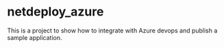 # netdeploy_azure
This is a project to show how to integrate with Azure devops and publish a sample application.
